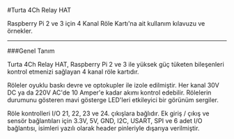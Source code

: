#Turta 4Ch Relay HAT

Raspberry Pi 2 ve 3 için 4 Kanal Röle Kartı'na ait kullanım kılavuzu ve örnekler.

---

###Genel Tanım

Turta 4Ch Relay HAT, Raspberry Pi 2 ve 3 ile yüksek güç tüketen bileşenleri kontrol etmenizi sağlayan 4 kanal röle kartıdır.

Röleler oyuklu baskı devre ve optokupler ile izole edilmiştir. Her kanal 30V DC ya da 220V AC'de 10 Amper'e kadar akımı kontrol edebilir. Rölelerin durumunu gösteren mavi gösterge LED'leri etkileyici bir görünüm sergiler.

Röle kontrolleri I/O 21, 22, 23 ve 24. çıkışlara bağlıdır. Ek giriş / çıkış ve sensör bağlantıları için 3.3V, 5V, GND, I2C, USART, SPI ve 6 adet I/O bağlantısı, isimleri yazılı olarak header pinleriyle dışarıya verilmiştir.
